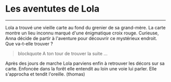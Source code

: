 # **Les aventutes de Lola**
---

Lola a trouvé une vieille carte au fond du grenier de sa grand-mère. La carte montre un lieu inconnu marqué d'une énigmatique croix rouge. Curieuse, Anna décide de partir à l'aventure pour découvrir ce mystérieux endroit. Que va-t-elle trouver ?

> blockquote A ton tour de trouver la suite ...

Après des jours de marche Lola parviens enfin à retrouver les décors sur sa carte. Enfoncée dans la forêt elle entendit au loin une voie lui parler. Elle s'approcha et tendit l'oreille. (thomas)
